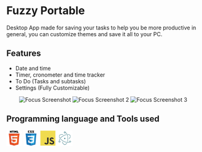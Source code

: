 # Fuzzy Portable
Desktop App made for saving your tasks to help you be more productive in general, you can customize themes and save it all to your PC.

## Features

* Date and time
* Timer, cronometer and time tracker
* To Do (Tasks and subtasks)
* Settings (Fully Customizable)

<p align="center">
<img src="https://media.discordapp.net/attachments/362749870387363841/976444624317059072/unknown.png?width=1154&height=676" alt="Focus Screenshot" width="800" height="450"/>
<img src="https://media.discordapp.net/attachments/362749870387363841/976444657955393536/unknown.png?width=1154&height=676" alt="Focus Screenshot 2" width="800" height="450"/>
<img src="https://media.discordapp.net/attachments/362749870387363841/976444691216224276/unknown.png?width=1154&height=676" alt="Focus Screenshot 3" width="800" height="450"/>
</p>

## Programming language and Tools used

<p align="left">
<a href="https://www.w3.org/html/" target="_blank"> <img src="https://raw.githubusercontent.com/devicons/devicon/master/icons/html5/html5-original-wordmark.svg" alt="html5" width="40" height="40"/></a> 
<a href="https://www.w3schools.com/css/" target="_blank"> <img src="https://raw.githubusercontent.com/devicons/devicon/master/icons/css3/css3-original-wordmark.svg" alt="css3" width="40" height="40"/></a> 
<a href="https://developer.mozilla.org/en-US/docs/Web/JavaScript" target="_blank"> <img src="https://raw.githubusercontent.com/devicons/devicon/master/icons/javascript/javascript-original.svg" alt="javascript" width="40" height="40"/></a> 
<a href="https://www.electronjs.org" target="_blank"> <img src="https://raw.githubusercontent.com/devicons/devicon/master/icons/electron/electron-original.svg" alt="electron" width="40" height="40"/> </a> 
</p>
